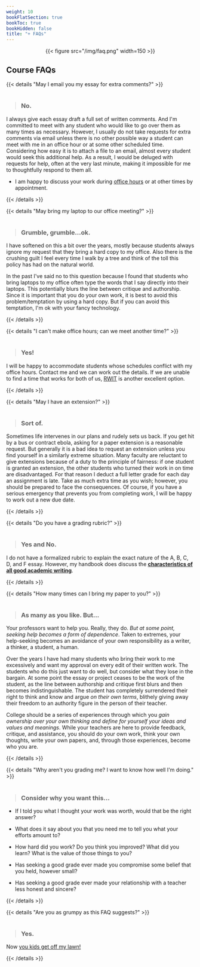 ```yaml
---
weight: 10
bookFlatSection: true
bookToc: true
bookHidden: false
title: "+ FAQs"
---
```


<div style="text-align:center">{{< figure src="/img/faq.png" width=150 >}}</div>

## Course FAQs

{{< details "May I email you my essay for extra comments?" >}}

#

> ### No.

I always give each essay draft a full set of written comments. And I'm committed to meet with any student who would like to go over them as many times as necessary. However, I usually do not take requests for extra comments via email unless there is no other possible way a student can meet with me in an office hour or at some other scheduled time. Considering how easy it is to attach a file to an email, almost every student would seek this additional help. As a result, I would be deluged with requests for help, often at the very last minute, making it impossible for me to thoughtfully respond to them all.

- I am happy to discuss your work during [office hours](/about/contact) or at other times by appointment. 

{{< /details >}}

{{< details "May bring my laptop to our office meeting?" >}}

#

> ### Grumble, grumble...ok.

I have softened on this a bit over the years, mostly because students always ignore my request that they bring a hard copy to my office. Also there is the crushing guilt I feel every time I walk by a tree and think of the toll this policy has had on the natural world. 

In the past I've said no to this question because I found that students who bring laptops to my office often type the words that I say directly into their laptops. This potentially blurs the line between critique and authorship. Since it is important that you do your own work, it is best to avoid this problem/temptation by using a hard copy. But if you can avoid this temptation, I'm ok with your fancy technology. 
    
{{< /details >}}

{{< details "I can't make office hours; can we meet another time?" >}}

#

> ### Yes!

I will be happy to accommodate students whose schedules conflict with my office hours. Contact me and we can work out the details. If we are unable to find a time that works for both of us, [RWIT](https://students.dartmouth.edu/rwit/) is another excellent option.

{{< /details >}}

{{< details "May I have an extension?" >}}

#

> ### Sort of.

Sometimes life intervenes in our plans and rudely sets us back. If you get hit by a bus or contract ebola, asking for a paper extension is a reasonable request. But generally it is a bad idea to request an extension unless you find yourself in a similarly extreme situation. Many faculty are reluctant to give extensions because of a duty to the principle of fairness: if one student is granted an extension, the other students who turned their work in on time are disadvantaged. For that reason I deduct a full letter grade for each day an assignment is late. Take as much extra time as you wish; however, you should be prepared to face the consequences. Of course, if you have a serious emergency that prevents you from completing work, I will be happy to work out a new due date.

{{< /details >}}

{{< details "Do you have a grading rubric?" >}}

#
> ### Yes and No.

I do not have a formalized rubric to explain the exact nature of the A, B, C, D, and F essay. However, my handbook does discuss the [**characteristics of all good academic writing**](/resources/open-handbook/chapter-5).

{{< /details >}}


{{< details "How many times can I bring my paper to you?" >}}

#
> ### As many as you like. But...

Your professors want to help you. Really, they do. *But at some point, seeking help becomes a form of dependence*. Taken to extremes, your help-seeking becomes an avoidance of your own responsibility as a writer, a thinker, a student, a human. 

Over the years I have had many students who bring their work to me excessively and want my approval on every edit of their written work. The students who do this just want to do well, but consider what they lose in the bargain. At some point the essay or project ceases to be the work of the student, as the line between authorship and critique first blurs and then becomes indistinguishable. The student has completely surrendered their right to think and know and argue *on their own terms*, blithely giving away their freedom to an authority figure in the person of their teacher. 

College should be a series of experiences through which you *gain ownership over your own thinking and define for yourself your ideas and values and meanings*. While your teachers are here to provide feedback, critique, and assistance, you should do your own work, think your own thoughts, write your own papers, and, through those experiences, become who you are.  

{{< /details >}}


{{< details "Why aren't you grading me? I want to know how well I'm doing." >}}

#
> ### Consider why you want this...

- If I told you what I thought your work was worth, would that be the right answer?

- What does it say about you that you need me to tell you what your efforts amount to? 

- How hard did you work? Do you think you improved? What did you learn? What is the value of those things to you? 

- Has seeking a good grade ever made you compromise some belief that you held, however small? 

- Has seeking a good grade ever made your relationship with a teacher less honest and sincere?

{{< /details >}}

{{< details "Are you as grumpy as this FAQ suggests?" >}}

#

> ### Yes.

Now [you kids get off my lawn!](https://en.wikipedia.org/wiki/You_kids_get_off_my_lawn!)

{{< /details >}}


